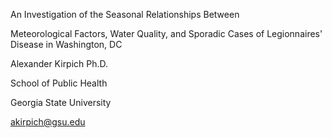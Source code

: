 An Investigation of the Seasonal Relationships Between 

Meteorological Factors, Water Quality, and Sporadic Cases of Legionnaires' Disease in Washington, DC

Alexander Kirpich Ph.D.

School of Public Health

Georgia State University

akirpich@gsu.edu
